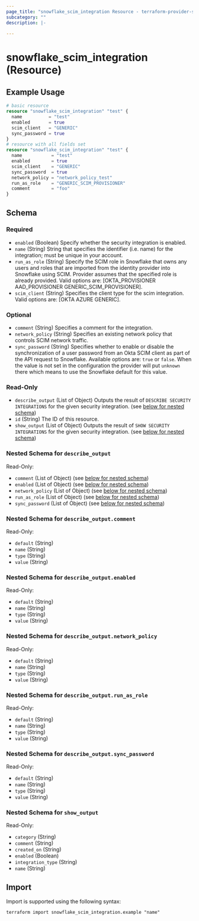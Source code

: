 ```yaml
---
page_title: "snowflake_scim_integration Resource - terraform-provider-snowflake"
subcategory: ""
description: |-
  
---
```


# snowflake_scim_integration (Resource)



## Example Usage

```terraform
# basic resource
resource "snowflake_scim_integration" "test" {
  name          = "test"
  enabled       = true
  scim_client   = "GENERIC"
  sync_password = true
}
# resource with all fields set
resource "snowflake_scim_integration" "test" {
  name           = "test"
  enabled        = true
  scim_client    = "GENERIC"
  sync_password  = true
  network_policy = "network_policy_test"
  run_as_role    = "GENERIC_SCIM_PROVISIONER"
  comment        = "foo"
}
```

<!-- schema generated by tfplugindocs -->
## Schema

### Required

- `enabled` (Boolean) Specify whether the security integration is enabled.
- `name` (String) String that specifies the identifier (i.e. name) for the integration; must be unique in your account.
- `run_as_role` (String) Specify the SCIM role in Snowflake that owns any users and roles that are imported from the identity provider into Snowflake using SCIM. Provider assumes that the specified role is already provided. Valid options are: [OKTA_PROVISIONER AAD_PROVISIONER GENERIC_SCIM_PROVISIONER].
- `scim_client` (String) Specifies the client type for the scim integration. Valid options are: [OKTA AZURE GENERIC].

### Optional

- `comment` (String) Specifies a comment for the integration.
- `network_policy` (String) Specifies an existing network policy that controls SCIM network traffic.
- `sync_password` (String) Specifies whether to enable or disable the synchronization of a user password from an Okta SCIM client as part of the API request to Snowflake. Available options are: `true` or `false`. When the value is not set in the configuration the provider will put `unknown` there which means to use the Snowflake default for this value.

### Read-Only

- `describe_output` (List of Object) Outputs the result of `DESCRIBE SECURITY INTEGRATIONS` for the given security integration. (see [below for nested schema](#nestedatt--describe_output))
- `id` (String) The ID of this resource.
- `show_output` (List of Object) Outputs the result of `SHOW SECURITY INTEGRATIONS` for the given security integration. (see [below for nested schema](#nestedatt--show_output))

<a id="nestedatt--describe_output"></a>
### Nested Schema for `describe_output`

Read-Only:

- `comment` (List of Object) (see [below for nested schema](#nestedobjatt--describe_output--comment))
- `enabled` (List of Object) (see [below for nested schema](#nestedobjatt--describe_output--enabled))
- `network_policy` (List of Object) (see [below for nested schema](#nestedobjatt--describe_output--network_policy))
- `run_as_role` (List of Object) (see [below for nested schema](#nestedobjatt--describe_output--run_as_role))
- `sync_password` (List of Object) (see [below for nested schema](#nestedobjatt--describe_output--sync_password))

<a id="nestedobjatt--describe_output--comment"></a>
### Nested Schema for `describe_output.comment`

Read-Only:

- `default` (String)
- `name` (String)
- `type` (String)
- `value` (String)


<a id="nestedobjatt--describe_output--enabled"></a>
### Nested Schema for `describe_output.enabled`

Read-Only:

- `default` (String)
- `name` (String)
- `type` (String)
- `value` (String)


<a id="nestedobjatt--describe_output--network_policy"></a>
### Nested Schema for `describe_output.network_policy`

Read-Only:

- `default` (String)
- `name` (String)
- `type` (String)
- `value` (String)


<a id="nestedobjatt--describe_output--run_as_role"></a>
### Nested Schema for `describe_output.run_as_role`

Read-Only:

- `default` (String)
- `name` (String)
- `type` (String)
- `value` (String)


<a id="nestedobjatt--describe_output--sync_password"></a>
### Nested Schema for `describe_output.sync_password`

Read-Only:

- `default` (String)
- `name` (String)
- `type` (String)
- `value` (String)



<a id="nestedatt--show_output"></a>
### Nested Schema for `show_output`

Read-Only:

- `category` (String)
- `comment` (String)
- `created_on` (String)
- `enabled` (Boolean)
- `integration_type` (String)
- `name` (String)

## Import

Import is supported using the following syntax:

```shell
terraform import snowflake_scim_integration.example "name"
```
